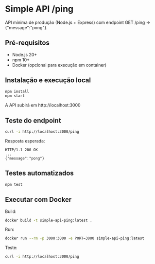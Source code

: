 # Simple API /ping

API mínima de produção (Node.js + Express) com endpoint GET /ping → {"message":"pong"}.

## Pré-requisitos
- Node.js 20+
- npm 10+
- Docker (opcional para execução em container)

## Instalação e execução local
```bash
npm install
npm start
```
A API subirá em http://localhost:3000

## Teste do endpoint
```bash
curl -i http://localhost:3000/ping
```
Resposta esperada:
```
HTTP/1.1 200 OK
...
{"message":"pong"}
```

## Testes automatizados
```bash
npm test
```

## Executar com Docker
Build:
```bash
docker build -t simple-api-ping:latest .
```
Run:
```bash
docker run --rm -p 3000:3000 -e PORT=3000 simple-api-ping:latest
```
Teste:
```bash
curl -i http://localhost:3000/ping
```